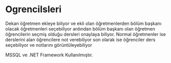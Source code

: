 # OgrenciIsleri

Dekan öğretmen ekleye biliyor ve ekli olan öğretmenlerden bölüm başkanı olacak öğretmenleri seçebiliyor ardından bölüm başkanı olan öğretmen öğrencilerin seçmiş olduğu dersleri
onaylaya biliyor. Normal öğretmenler ise derslerini alan öğrencilere not verebiliyor son olarak ise öğrenciler ders seçebiliyor ve notlarını görüntüleyebiliyor

MSSQL ve .NET Framework Kullanılmıştır.
